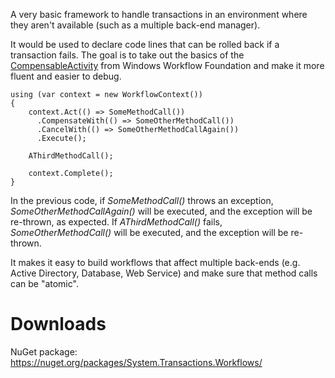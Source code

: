 A very basic framework to handle transactions in an environment where they aren't available (such as a multiple back-end manager).

It would be used to declare code lines that can be rolled back if a transaction fails. The goal is to take out the basics of the [CompensableActivity](http://msdn.microsoft.com/en-us/library/system.activities.statements.compensableactivity.aspx) from Windows Workflow Foundation and make it more fluent and easier to debug.

```
using (var context = new WorkflowContext())
{
    context.Act(() => SomeMethodCall())
      .CompensateWith(() => SomeOtherMethodCall())
      .CancelWith(() => SomeOtherMethodCallAgain())
      .Execute();

    AThirdMethodCall();

    context.Complete();
}
```

In the previous code, if _SomeMethodCall()_ throws an exception, _SomeOtherMethodCallAgain()_ will be executed, and the exception will be re-thrown, as expected. If _AThirdMethodCall()_ fails, _SomeOtherMethodCall()_ will be executed, and the exception will be re-thrown.

It makes it easy to build workflows that affect multiple back-ends (e.g. Active Directory, Database, Web Service) and make sure that method calls can be "atomic".

# Downloads #
NuGet package: https://nuget.org/packages/System.Transactions.Workflows/